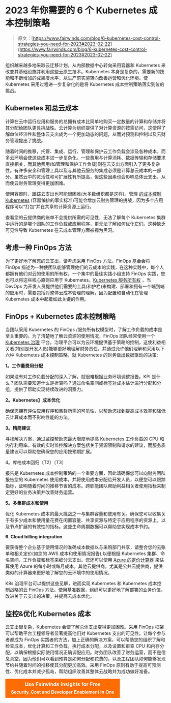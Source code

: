 # 2023 年你需要的 6 个 Kubernetes 成本控制策略

> 原文：[https://www.fairwinds.com/blog/6-kubernetes-cost-control-strategies-you-need-for-2023#2023-02-22](https://www.fairwinds.com/blog/6-kubernetes-cost-control-strategies-you-need-for-2023#2023-02-22)

 组织越来越多地采取云迁移计划，从内部数据中心转向采用容器和 Kubernetes 来改变其基础设施并利用这些云原生技术。Kubernetes 本身是复杂的，需要新的技能和不断增加的[](https://www.fairwinds.com/kubernetes-maturity-model)成熟度水平，从生产前实施转向改善运营和优化环境。使 Kubernetes 采用过程进一步复杂化的是将 Kubernetes 成本控制策略落实到位的挑战。

## Kubernetes 和总云成本

计算在云中运行应用和服务的总拥有成本比简单地购买一定数量的计算和存储并将其分配给团队更具挑战性。云计算为组织提供了对计算资源的按需访问，这使得了解单位经济性和整体云支出成为一个更加动态的问题，从而对预测和控制以及云财务管理提出了挑战。

随着时间的推移，托管、集成、运行、管理和保护云工作负载会涉及各种成本，而多云环境会使这些成本进一步复杂化。一些费用与计算消耗、数据传输和存储要求直接相关，而其他费用(如管理和保护工作负载)则在云支出方面引入了更多复杂性。有许多安全和管理工具以及与其他云服务的集成必须是计算总云成本的一部分。虽然云中的灵活性和可扩展性有所提高，但这些因素也会影响总体云支出，从而使云财务管理变得更加困难。

使用容器时，跟踪云支出也可能很困难(大多数组织都是这样)。管理 [的成本控制 Kubernetes](https://kubernetes.io/) (容器编排的事实标准)可能会增加云财务管理的挑战，因为多个应用程序可以“打包”并在共享的计算资源上运行。

查看您的云提供商的账单不会提供所需的可见性，无法了解每个 Kubernetes 集群中运行的是哪个团队的工作负载或应用程序，更无法了解如何优化它们。这种缺乏可见性导致 Kubernetes 在云成本管理方面被视为[](https://www.fairwinds.com/blog/kubernetes-blackhole-of-finops)黑洞。

## 考虑一种 FinOps 方法

为了更好地了解您的云支出，请考虑采用 FinOps 方法。FinOps 基金会[](https://www.finops.org/introduction/what-is-finops/)将 FinOps 描述为一种使团队能够管理他们的云成本的实践，在这种实践中，每个人都拥有他们对云的使用的所有权。一个集中的最佳实践小组支持 FinOps 实践，您也可以将这些核心原则应用于 Kubernetes。[Kubernetes 服务所有权](https://www.fairwinds.com/kubernetes-service-ownership-whitepaper) ，当 DevOps 为开发人员提供他们需要的工具(和护栏)来构建、部署和拥有一个端到端的应用时，需要包括对整体云成本管理的理解，因为配置和自动化在管理 Kubernetes 成本中起着如此关键的作用。

## FinOps + Kubernetes 成本控制策略

当团队采用 Kubernetes 的 FinOps /服务所有权模型时，了解工作负载的成本是至关重要的。为了清楚地了解云资源的使用情况，FinOps 团队经常使用一个 [Kubernetes 治理](https://www.fairwinds.com/blog/kubernetes-governance-what-is-opa) 平台。治理平台可以为云环境提供基于策略的控制，这使利益相关者(特别是开发人员)能够更好地理解财务责任，并通过允许他们理解和采用以下六种 Kubernetes 成本控制策略，就 Kubernetes 的财务做出数据驱动的决策:

**1。工作量费用分配**

如果没有对工作负载分配的深入了解，就很难根据业务环境调整报告。KPI 是什么？团队需要知道什么是折衷吗？通过命名空间或标签对成本估计进行分配和分组，提供了帮助实现持续改进的洞察力。

**2。Kubernetes】成本优化**

确保您拥有评估应用程序和集群所需的可见性，以帮助您找到提高成本效率和降低云计算成本而不影响性能的方法。

**3。精简建议**

寻找解决方案，通过监控帮助您最大限度地提高 Kubernetes 工作负载的 CPU 和内存利用率。有效的实时监控解决方案包括关于资源限制和请求的建议，而服务质量建议可以帮助您确保您的应用按预期扩展。

4。库柏成本回归〔T2〕〔T3〕

报告是 Kubernetes 成本控制策略的一个重要方面，因此请确保您可以向财务团队报告您的 Kubernetes 使用成本，并将使用成本分配给开发人员，以便您可以跟踪指标，证明随着时间的推移节省的成本。跨职能团队帮助利益相关者使用指标来制定更好的业务决策并改善财务运营。

**5。多集群成本和使用**

优化 Kubernetes 成本的最大挑战之一与集群容量和使用有关。确保您可以收集关于有多少成本和使用量花费在闲置容量、共享资源与特定于应用程序的资源上，以及节点扩展的有效性的指标。这些生命周期数据可以帮助您实现成本节约。

**6\. Cloud billing integration**

要获得整个企业基于使用情况的准确成本数据以与采购部门共享，请整合您的云账单和相关定价(如您的 AWS 成本和使用情况报告),以便根据 Kubernetes 集群、命名空间、工作负载和标签来细分云支出。您还可以使用 [Azure 的定价计算器](https://azure.microsoft.com/en-us/pricing/calculator/) 来估算使用 Azure 的每小时或每月成本。其他云提供商，尤其是公共云提供商，提供类似的计算器来更好地了解您的云环境中的使用情况。

K8s 治理平台可以提供这些见解，进而实现 Kubernetes 和 Kubernetes 成本控制战略的云 FinOps 方法。使用基准数据，组织可以更好地了解部署的业务价值，改进关于云支出的决策，并提高云成本优化。

## 监控&优化 Kubernetes 成本

云支出很复杂，Kubernetes 会使了解总体支出变得更加困难。采用 FinOps 框架可以帮助平台工程领导者显著提高他们对 Kubernetes 支出的可见性。让每个参与者都成为 FinOps 实践者的方法，加上正确的解决方案，可以帮助您的组织了解和检查成本，优化计算和工作负载，执行成本分配，以及设置和审查 CPU 和内存分配，以确保根据实际使用情况正确调配应用。财务团队改善了财务运营，而不是信息真空，因为他们可以看到预算是如何分配和花费的，以及工程团队如何能够发现节约并随着时间的推移使其分配更加高效。采用 FinOps 原则有助于提高可预测性、优化成本并减少孤岛，帮助组织改善其整体云战略并为成功做好准备。

**[![Use Fairwinds Insights for Free Security, Cost and Developer Enablement In One](img/7c86296320eb01b215d8e2755e9c5b9d.png)](https://cta-redirect.hubspot.com/cta/redirect/2184645/34aa4987-a1f9-438a-a145-d7d82d5c479a)**